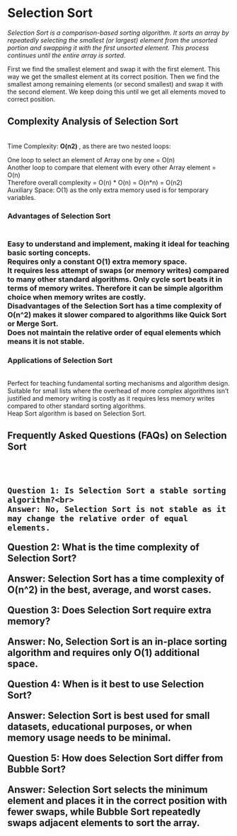 <h1> Selection Sort </h1>

<i> Selection Sort is a comparison-based sorting algorithm. It sorts an array by repeatedly selecting the smallest (or largest) element from the unsorted portion and swapping it with the first unsorted element. This process continues until the entire array is sorted.
</i>

First we find the smallest element and swap it with the first element. This way we get the smallest element at its
correct position.
Then we find the smallest among remaining elements (or second smallest) and swap it with the second element.
We keep doing this until we get all elements moved to correct position.



<h2>Complexity Analysis of Selection Sort</h2> <br>
Time Complexity: <strong> O(n2) </strong> , as there are two nested loops:

One loop to select an element of Array one by one = O(n)<br>
Another loop to compare that element with every other Array element = O(n)<br>
Therefore overall complexity = O(n) * O(n) = O(n*n) = O(n2)<br>
Auxiliary Space: O(1) as the only extra memory used is for temporary variables.<br>

<h3>Advantages of Selection Sort<h3><br>
Easy to understand and implement, making it ideal for teaching basic sorting concepts.<br>
Requires only a constant O(1) extra memory space.<br>
It requires less attempt of swaps (or memory writes) compared to many other standard algorithms. Only cycle sort beats it in terms of memory writes. Therefore it can be simple algorithm choice when memory writes are costly.<br>
Disadvantages of the Selection Sort has a time complexity of O(n^2) makes it slower compared to algorithms like Quick Sort or Merge Sort.<br>
Does not maintain the relative order of equal elements which means it is not stable.<br>


<h3>Applications of Selection Sort</h3><br>
Perfect for teaching fundamental sorting mechanisms and algorithm design.<br>
Suitable for small lists where the overhead of more complex algorithms isn’t justified and memory writing is costly as it requires less memory writes compared to other standard sorting algorithms.<br>
Heap Sort algorithm is based on Selection Sort.<br>


<h2>Frequently Asked Questions (FAQs) on Selection Sort<br> <h2>
<br>
    
    Question 1: Is Selection Sort a stable sorting algorithm?<br>
    Answer: No, Selection Sort is not stable as it may change the relative order of equal elements.


Question 2: What is the time complexity of Selection Sort?

Answer: Selection Sort has a time complexity of O(n^2) in the best, average, and worst cases.


Question 3: Does Selection Sort require extra memory?


Answer: No, Selection Sort is an in-place sorting algorithm and requires only O(1) additional space.


Question 4: When is it best to use Selection Sort?

Answer: Selection Sort is best used for small datasets, educational purposes, or when memory usage needs to be minimal.


Question 5: How does Selection Sort differ from Bubble Sort?

Answer: Selection Sort selects the minimum element and places it in the correct position with fewer swaps, while Bubble Sort repeatedly swaps adjacent elements to sort the array.



